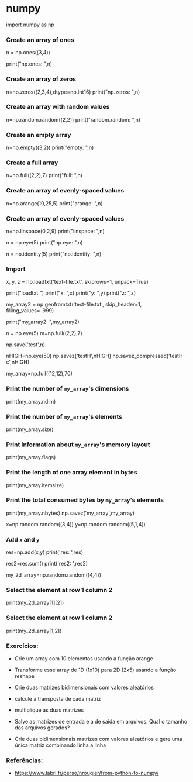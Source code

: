 # numpy

import numpy as np

### Create an array of ones
n = np.ones((3,4))

print("np.ones: ",n)
### Create an array of zeros

n=np.zeros((2,3,4),dtype=np.int16)
print("np.zeros: ",n)

### Create an array with random values
n=np.random.random((2,2))
print("random.random: ",n)

### Create an empty array
n=np.empty((3,2))
print("empty: ",n)

### Create a full array
n=np.full((2,2),7)
print("full: ",n)

### Create an array of evenly-spaced values
n=np.arange(10,25,5)
print("arange: ",n)

### Create an array of evenly-spaced values
n=np.linspace(0,2,9)
print("linspace: ",n)

n = np.eye(5)
print("np.eye: ",n)

n = np.identity(5)
print("np.identity: ",n)

### Import
x, y, z = np.loadtxt('text-file.txt', skiprows=1, unpack=True)

print("loadtxt ")
print("x: ",x)
print("y: ",y)
print("z: ",z)

my_array2 = np.genfromtxt('text-file.txt',
                      skip_header=1,
                      filling_values=-999)

print("my_array2: ",my_array2)

n = np.eye(5)
m=np.full((2,2),7)

np.save('test',n)

nHIGH=np.eye(50)
np.savez('testH',nHIGH)
np.savez_compressed('testH-c',nHIGH)

my_array=np.full((12,12),70)

### Print the number of `my_array`'s dimensions
print(my_array.ndim)

### Print the number of `my_array`'s elements
print(my_array.size)

### Print information about `my_array`'s memory layout
print(my_array.flags)

### Print the length of one array element in bytes
print(my_array.itemsize)

### Print the total consumed bytes by `my_array`'s elements
print(my_array.nbytes)
np.savez('my_array',my_array)

x=np.random.random((3,4))
y=np.random.random((5,1,4))

### Add `x` and `y`
res=np.add(x,y)
print('res: ',res)

res2=res.sum()
print('res2: ',res2)

my_2d_array=np.random.random((4,4))

### Select the element at row 1 column 2
print(my_2d_array[1][2])

### Select the element at row 1 column 2
print(my_2d_array[1,2])

### Exercícios:

* Crie um array com 10 elementos usando a função arange
* Transforme esse array de 1D (1x10) para 2D (2x5) usando a função reshape

* Crie duas matrizes bidimensionais com valores aleatórios
* calcule a transposta de cada matriz
* multiplique as duas matrizes
* Salve as matrizes de entrada e a de saída em arquivos. Qual o tamanho dos arquivos gerados?
* Crie duas bidimensionais matrizes com valores aleatórios e gere uma única matriz combinando linha a linha

### Referências:

* https://www.labri.fr/perso/nrougier/from-python-to-numpy/
